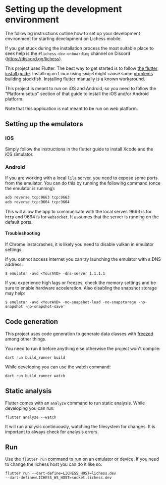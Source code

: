 # Setting up the development environment

The following instructions outline how to set up your development environment for starting development on Lichess mobile.

If you get stuck during the installation process the most suitable place to seek help is the `#lichess-dev-onboarding` channel on Discord (https://discord.gg/lichess).

This project uses Flutter. The best way to get started is to follow [the flutter install guide](https://docs.flutter.dev/get-started/install).
Installing on Linux using `snapd` might cause some [problems](../../issues/123) building stockfish. Installing flutter manually is a known workaround.

This project is meant to run on iOS and Android, so you need to follow the "Platform setup" section of that guide to install the iOS and/or Android platform.

Note that this application is not meant to be run on web platform.

## Setting up the emulators

### iOS

Simply follow the instructions in the flutter guide to install Xcode and the iOS
simulator.


### Android

If you are working with a local `lila` server, you need to expose some ports from the emulator. You can do this by running the following command (once the emulator is running):

```bash
adb reverse tcp:9663 tcp:9663
adb reverse tcp:9664 tcp:9664
```

This will allow the app to communicate with the local server. 9663 is for `http`
and 9664 is for `websocket`. It assumes that the server is running on the
default ports.

#### Troubleshooting

If Chrome instacrashes, it is likely you need to disable vulkan in emulator settings.

If you cannot access internet you can try launching the emulator with a DNS address:

```
$ emulator -avd <YourAVD> -dns-server 1.1.1.1
```

If you experience high lags or freezes, check the memory settings and be sure to enable hardware acceleration. Also disabling the snapshot storage may help:

```
$ emulator -avd <YourAVD> -no-snapshot-load -no-snapstorage -no-snapshot -no-snapshot-save'
```

## Code generation

This project uses code generation to generate data classes with [freezed](https://pub.dev/packages/freezed) among other things.

You need to run it before anything else otherwise the project won't compile:

```
dart run build_runner build
```

While developing you can use the watch command:

```
dart run build_runner watch
```

## Static analysis

Flutter comes with an `analyze` command to run static analysis. While developing you can run:

```
flutter analyze --watch
```

It will run analysis continuously, watching the filesystem for changes. It is important to always check for analysis errors.


## Run

Use the `flutter run` command to run on an emulator or device. If you need to change the lichess host you can do it like so:

```
flutter run --dart-define=LICHESS_HOST=lichess.dev
--dart-define=LICHESS_WS_HOST=socket.lichess.dev
```
